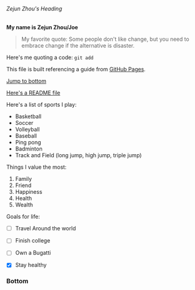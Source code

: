 ###### Zejun Zhou's Heading

**My name is Zejun Zhou/Joe**

>My favorite quote: Some people don't like change, but you need to embrace change if the alternative is disaster.

Here's me quoting a code: `git add`

This file is built referencing a guide from [GitHub Pages](https://pages.github.com/).

[Jump to bottom](#bottom)



[Here's a README file](README.md)

Here's a list of sports I play:

- Basketball
- Soccer
- Volleyball
- Baseball
- Ping pong
- Badminton
- Track and Field (long jump, high jump, triple jump)

Things I value the most:

1. Family
2. Friend
3. Happiness
4. Health
5. Wealth

Goals for life:

- [ ] Travel Around the world
- [ ] Finish college
- [ ] Own a Bugatti
- [x] Stay healthy


### Bottom
